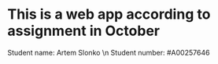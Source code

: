 # This is a web app according to assignment in October
  Student name: Artem Slonko
  \n Student number: #A00257646 
